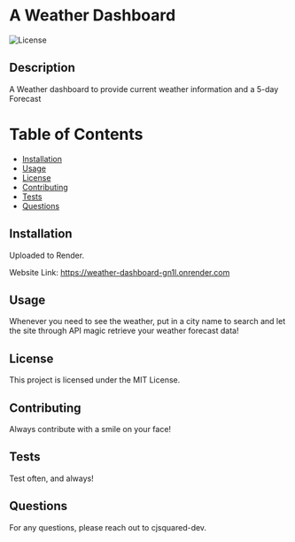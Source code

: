 # A Weather Dashboard

  ![License](https://img.shields.io/badge/license-MIT-blue.svg)

## Description
A Weather dashboard to provide current weather information and a 5-day Forecast


# Table of Contents
* [Installation](#installation)
* [Usage](#usage)
* [License](#license)
* [Contributing](#contributing)
* [Tests](#tests)
* [Questions](#questions)

## Installation
Uploaded to Render. 

Website Link: https://weather-dashboard-gn1l.onrender.com


## Usage
Whenever you need to see the weather, put in a city name to search and let the site through API magic retrieve your weather forecast data!


## License
This project is licensed under the MIT License.

## Contributing
Always contribute with a smile on your face!

## Tests
Test often, and always!

## Questions
For any questions, please reach out to cjsquared-dev.
